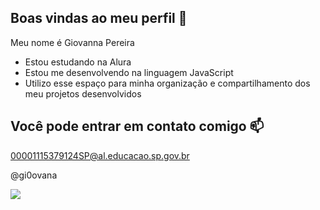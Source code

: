 ## Boas vindas ao meu perfil 💜

Meu nome é Giovanna Pereira

- Estou estudando na Alura
- Estou me desenvolvendo na linguagem JavaScript
- Utilizo esse espaço para minha organização e compartilhamento dos meu projetos desenvolvidos

## Você pode entrar em contato comigo 📫

00001115379124SP@al.educacao.sp.gov.br

@gi0ovana

![](https://media1.tenor.com/m/yBq7aeVxWq8AAAAC/sofia-the-first-princess-sofia.gif)

